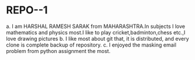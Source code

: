 # REPO--1
a. I am HARSHAL RAMESH SARAK from MAHARASHTRA.In subjects I love mathematics and physics most.I like to play cricket,badminton,chess etc.,I love drawing pictures
b. I like most about git that, it is distributed, and every clone is complete backup of repository.
c. I enjoyed the masking email problem from python assignment the most.
